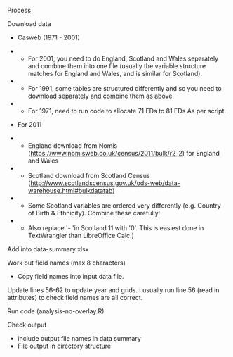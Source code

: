 Process

Download data 

- Casweb (1971 - 2001)
- - For 2001, you need to do England, Scotland and Wales separately and combine them into one file (usually the variable structure matches for England and Wales, and is similar for Scotland). 
- - For 1991, some tables are structured differently and so you need to download separately and combine them as above. 
- - For 1971, need to run code to allocate 71 EDs to 81 EDs As per script. 

- For 2011
- - England download from Nomis (https://www.nomisweb.co.uk/census/2011/bulk/r2_2) for England and Wales
- - Scotland download from Scotland Census (http://www.scotlandscensus.gov.uk/ods-web/data-warehouse.html#bulkdatatab)
- - Some Scotland variables are ordered very differently (e.g. Country of Birth & Ethnicity). Combine these carefully!
- - Also replace '- 'in Scotland 11 with '0'. This is easiest done in TextWrangler than LibreOffice Calc.)

Add into data-summary.xlsx

Work out field names (max 8 characters)
- Copy field names into input data file.

Update lines 56-62 to update year and grids. 
I usually run line 56 (read in attributes) to check field names are all correct. 

Run code (analysis-no-overlay.R)

Check output
- include output file names in data summary
- File output in directory structure
